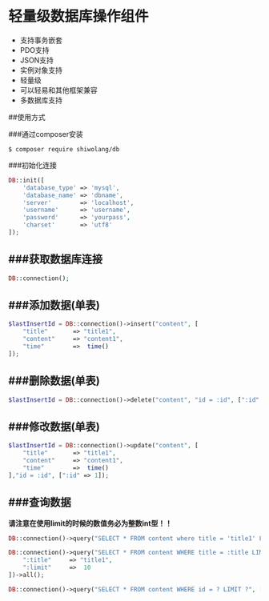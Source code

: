 # 轻量级数据库操作组件

* 支持事务嵌套
* PDO支持
* JSON支持
* 实例对象支持
* 轻量级
* 可以轻易和其他框架兼容
* 多数据库支持


##使用方式

###通过composer安装
```
$ composer require shiwolang/db
```
###初始化连接
```php
DB::init([
    'database_type' => 'mysql',
    'database_name' => 'dbname',
    'server'        => 'localhost',
    'username'      => 'username',
    'password'      => 'yourpass',
    'charset'       => 'utf8'
]);
```
###获取数据库连接
---------------------------------------
```php
DB::connection();
```
###添加数据(单表)
---------------------------------------
```php
$lastInsertId = DB::connection()->insert("content", [
    "title"       => "title1",
    "content"     => "content1",
    "time"        =>  time()
]);
```
###删除数据(单表)
---------------------------------------
```php
$lastInsertId = DB::connection()->delete("content", "id = :id", [":id" => 1]);
```
###修改数据(单表)
---------------------------------------
```php
$lastInsertId = DB::connection()->update("content", [
    "title"       => "title1",
    "content"     => "content1",
    "time"        =>  time()
],"id = :id", [":id" => 1]);
```
###查询数据
---------------------------------------
**请注意在使用limit的时候的数值务必为整数int型！！**
```php
DB::connection()->query("SELECT * FROM content where title = 'title1' LIMIT 10")->all();

DB::connection()->query("SELECT * FROM content WHERE title = :title LIMIT :limit", [
    ":title"     => "title1",
    ":limit"     =>  10
])->all();

DB::connection()->query("SELECT * FROM content WHERE id = ? LIMIT ?", ["title1", 10])->all();

```